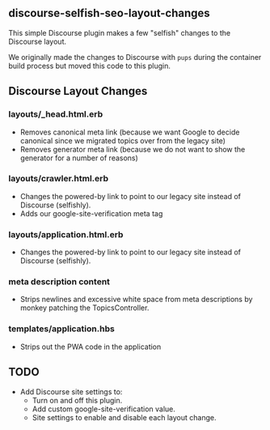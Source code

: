 ## discourse-selfish-seo-layout-changes 

This simple Discourse plugin makes a few "selfish" changes to the Discourse layout.  

We originally made the changes to Discourse with `pups` during the container build process but moved this code to this plugin.

## Discourse Layout Changes

### layouts/_head.html.erb

- Removes canonical meta link (because we want Google to decide canonical since we migrated topics over from the legacy site)
- Removes generator meta link (because we do not want to show the generator for a number of reasons)

### layouts/crawler.html.erb

- Changes the powered-by link to point to our legacy site instead of Discourse (selfishly).
- Adds our google-site-verification meta tag

### layouts/application.html.erb

- Changes the powered-by link to point to our legacy site instead of Discourse (selfishly).

### meta description content

- Strips newlines and excessive white space from meta descriptions by monkey patching the TopicsController.

### templates/application.hbs

- Strips out the PWA code in the application

## TODO

- Add Discourse site settings to:
  - Turn on and off this plugin.
  - Add custom google-site-verification value.
  - Site settings to enable and disable each layout change.

